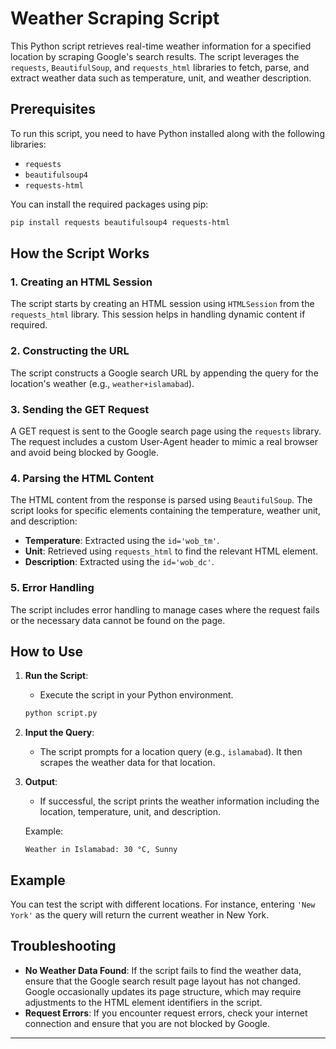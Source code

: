 # Weather Scraping Script

This Python script retrieves real-time weather information for a specified location by scraping Google's search results. The script leverages the `requests`, `BeautifulSoup`, and `requests_html` libraries to fetch, parse, and extract weather data such as temperature, unit, and weather description.

## Prerequisites

To run this script, you need to have Python installed along with the following libraries:

- `requests`
- `beautifulsoup4`
- `requests-html`

You can install the required packages using pip:

```bash
pip install requests beautifulsoup4 requests-html
```

## How the Script Works

### 1. Creating an HTML Session
The script starts by creating an HTML session using `HTMLSession` from the `requests_html` library. This session helps in handling dynamic content if required.

### 2. Constructing the URL
The script constructs a Google search URL by appending the query for the location's weather (e.g., `weather+islamabad`).

### 3. Sending the GET Request
A GET request is sent to the Google search page using the `requests` library. The request includes a custom User-Agent header to mimic a real browser and avoid being blocked by Google.

### 4. Parsing the HTML Content
The HTML content from the response is parsed using `BeautifulSoup`. The script looks for specific elements containing the temperature, weather unit, and description:

- **Temperature**: Extracted using the `id='wob_tm'`.
- **Unit**: Retrieved using `requests_html` to find the relevant HTML element.
- **Description**: Extracted using the `id='wob_dc'`.

### 5. Error Handling
The script includes error handling to manage cases where the request fails or the necessary data cannot be found on the page.

## How to Use

1. **Run the Script**:
   - Execute the script in your Python environment.

   ```bash
   python script.py
   ```

2. **Input the Query**:
   - The script prompts for a location query (e.g., `islamabad`). It then scrapes the weather data for that location.

3. **Output**:
   - If successful, the script prints the weather information including the location, temperature, unit, and description.
   
   Example:
   ```
   Weather in Islamabad: 30 °C, Sunny
   ```

## Example

You can test the script with different locations. For instance, entering `'New York'` as the query will return the current weather in New York.

## Troubleshooting

- **No Weather Data Found**: If the script fails to find the weather data, ensure that the Google search result page layout has not changed. Google occasionally updates its page structure, which may require adjustments to the HTML element identifiers in the script.
- **Request Errors**: If you encounter request errors, check your internet connection and ensure that you are not blocked by Google.

---
